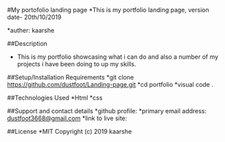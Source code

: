 #My portofolio landing page
 *This is my portfolio landing page, version date- 20th/10/2019

 *auther: kaarshe

##Description
- This is my portfolio showcasing what i can do and also a number of my projects i have been doing to up my skills.

##Setup/Installation Requirements
*git clone https://github.com/dustfoot/Landing-page.git
*cd portfolio
*visual code .

##Technologies Used
*Html
*css

##Support and contact details
*github profile:
*primary email address: dustfoot3668@gmail.com
*link to live site:

##License
*MIT Copyright (c) 2019 kaarshe